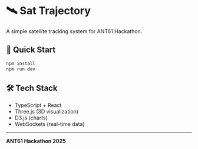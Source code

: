 # 🛰️ Sat Trajectory

A simple satellite tracking system for ANT61 Hackathon.

## 🚀 Quick Start

```bash
npm install
npm run dev
```

## 🛠️ Tech Stack
- TypeScript + React
- Three.js (3D visualization)
- D3.js (charts)
- WebSockets (real-time data)

---
**ANT61 Hackathon 2025**
